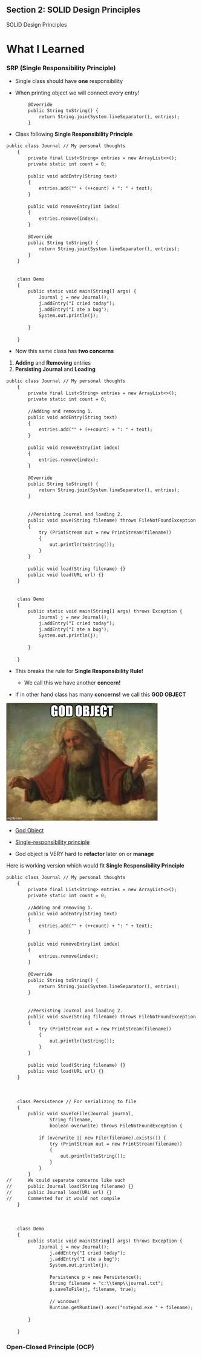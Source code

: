 ## Section 2: SOLID Design Principles

SOLID Design Principles

# What I Learned

### SRP (Single Responsibility Principle)

- Single class should have **one** responsibility

- When printing object we will connect every entry!

```
		@Override
		public String toString() {
			return String.join(System.lineSeparator(), entries);
		}
```

- Class following **Single Responsibility Principle**
```
public class Journal // My personal thoughts
	{
		private final List<String> entries = new ArrayList<>();
		private static int count = 0;
		
		public void addEntry(String text)
		{
			entries.add("" + (++count) + ": " + text);
		}
		
		public void removeEntry(int index)
		{
			entries.remove(index);
		}
		
		@Override
		public String toString() {
			return String.join(System.lineSeparator(), entries);
		}
	}
	
	
	class Demo
	{
		public static void main(String[] args) {
			Journal j = new Journal();
			j.addEntry("I cried today");
			j.addEntry("I ate a bug");
			System.out.println(j);
			
		}
		
	}
```

- Now this same class has **two concerns**
1. **Adding** and **Removing** entries
2. **Persisting Journal** and **Loading** 

```
public class Journal // My personal thoughts
	{
		private final List<String> entries = new ArrayList<>();
		private static int count = 0;
		
		//Adding and removing 1.
		public void addEntry(String text)
		{
			entries.add("" + (++count) + ": " + text);
		}
		
		public void removeEntry(int index)
		{
			entries.remove(index);
		}
		
		@Override
		public String toString() {
			return String.join(System.lineSeparator(), entries);
		}
		
		
		//Persisting Journal and loading 2.
		public void save(String filename) throws FileNotFoundException
		{
			try (PrintStream out = new PrintStream(filename))
			{
				out.println(toString());
			}
		}
		
		public void load(String filename) {}
		public void load(URL url) {}
	}
	
	
	class Demo
	{
		public static void main(String[] args) throws Exception {
			Journal j = new Journal();
			j.addEntry("I cried today");
			j.addEntry("I ate a bug");
			System.out.println(j);
			
		}
		
	}
```

- This breaks the rule for **Single Responsibility Rule!**
    - We call this we have another **concern!**

- If in other hand class has many **concerns!** we call this **GOD OBJECT**

<img src="godObject.jpg" alt="alt text" width="400"/>

- [God Object](https://en.wikipedia.org/wiki/God_object)

- [Single-responsibility principle](https://en.wikipedia.org/wiki/Single-responsibility_principle)


- God object is VERY hard to **refactor** later on or **manage**

Here is working version which would fit **Single Responsibility Principle**

```
public class Journal // My personal thoughts
	{
		private final List<String> entries = new ArrayList<>();
		private static int count = 0;
		
		//Adding and removing 1.
		public void addEntry(String text)
		{
			entries.add("" + (++count) + ": " + text);
		}
		
		public void removeEntry(int index)
		{
			entries.remove(index);
		}
		
		@Override
		public String toString() {
			return String.join(System.lineSeparator(), entries);
		}
		
		
		//Persisting Journal and loading 2.
		public void save(String filename) throws FileNotFoundException
		{
			try (PrintStream out = new PrintStream(filename))
			{
				out.println(toString());
			}
		}
		
		public void load(String filename) {}
		public void load(URL url) {}
	}
	
	
	
	class Persistence // For serializing to file
	{
		public void saveToFile(Journal journal,
				String filename,
				boolean overwrite) throws FileNotFoundException {
			
			if (overwrite || new File(filename).exists()) {
				try (PrintStream out = new PrintStream(filename))
				{
					out.println(toString());
				}
			}
		}
//		We could separate concerns like such
//		public Journal load(String filename) {}
//		public Journal load(URL url) {}
//		Commented for it would not compile
	}

	
	
	class Demo
	{
		public static void main(String[] args) throws Exception {
			Journal j = new Journal();
			    j.addEntry("I cried today");
			    j.addEntry("I ate a bug");
			    System.out.println(j);

			    Persistence p = new Persistence();
			    String filename = "c:\\temp\\journal.txt";
			    p.saveToFile(j, filename, true);

			    // windows!
			    Runtime.getRuntime().exec("notepad.exe " + filename);
			
		}
		
	}
```

### Open-Closed Principle (OCP)